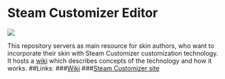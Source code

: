 # Steam Customizer Editor
![](https://img.shields.io/badge/Documentation%20coverage-superficially-yellow.svg?style=flat-square)  

This repository servers as main resource for skin authors, who want to incorporate their skin with Steam Customizer customization technology.  
It hosts a [wiki](./wiki) which describes concepts of the technology and how it works.
##Links:
###[Wiki](https://github.com/SteamCustomizer/Editor/wiki)
###[Steam Customizer site](http://steamcustomizer.com/)
